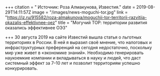 +++
citation = "  Источник: Роза Алмакунова, Известия."
date = 2019-08-29T14:11:57Z
image = "/images/news-moguchi-tor.jpg"
link = "https://iz.ru/915582/roza-almakunova/moguchii-tor-territorii-razvitiia-okazalis-effektivnee-oez"
title = "Могучий ТОР: территории развития оказались эффективнее ОЭЗ"

+++
30 августа 2019 на сайте Известий вышла статья о льготных территориях в России. В ней я выразил своё мнение, что налоговых и инфраструктурных преференций на сегодня недостаточно, поскольку мир уже живет в «экономике знаний». Необходимо генерировать наукоемкие компании и вкладываться в науку и людей, что даст системный эффект за 7–10 лет и позволит территориям успешно конкурировать.